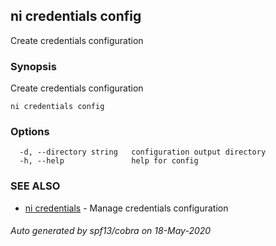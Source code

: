 ## ni credentials config

Create credentials configuration

### Synopsis

Create credentials configuration

```
ni credentials config
```

### Options

```
  -d, --directory string   configuration output directory
  -h, --help               help for config
```

### SEE ALSO

* [ni credentials](ni_credentials.md)	 - Manage credentials configuration

###### Auto generated by spf13/cobra on 18-May-2020

